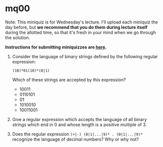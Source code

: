 # mq00

Note: This miniquiz is for Wednesday's lecture. I'll upload each miniquiz the day before, but **we recommend that you do them during lecture itself** during the allotted time, so that it's fresh in your mind when we go through the solution.

**Instructions for submitting miniquizzes are [here](../handouts/01-miniquizzes.md).**

1. Consider the language of binary strings defined by the following regular expression:

	`(10)*01(10)*(0|1)`

	Which of these strings are accepted by this expression?

	- 10011
	- 0110101
	- 01
	- 1010010
	- 10011001

1. Give a regular expression which accepts the language of all binary strings which end in 0 and whose length is a positive multiple of 3.

1. Does the regular expression `(+|-) (0|1|...|9)* . (0|1|...|9)*` recognize the language of decimal numbers? Why or why not?

